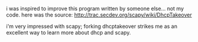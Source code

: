 
i was inspired to improve this program written by someone else... not my code.
here was the source: http://trac.secdev.org/scapy/wiki/DhcpTakeover

i'm very impressed with scapy; forking dhcptakeover strikes me as
an excellent way to learn more about dhcp and scapy.





